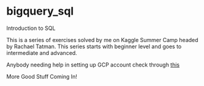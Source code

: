 # bigquery_sql
Introduction to SQL

This is a series of exercises solved by me on Kaggle Summer Camp headed by Rachael Tatman. This series starts with beginner level and goes to intermediate and advanced.

Anybody needing help in setting up GCP account check through [this]()

More Good Stuff Coming In!
